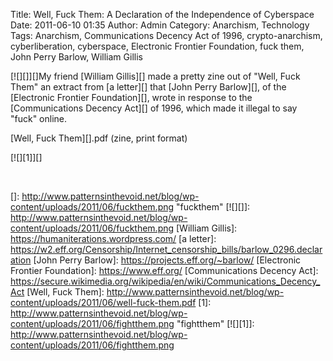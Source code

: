 Title: Well, Fuck Them: A Declaration of the Independence of Cyberspace
Date: 2011-06-10 01:35
Author: Admin
Category: Anarchism, Technology
Tags: Anarchism, Communications Decency Act of 1996, crypto-anarchism, cyberliberation, cyberspace, Electronic Frontier Foundation, fuck them, John Perry Barlow, William Gillis

[![][]][]My friend [William Gillis][] made a pretty zine out of "Well,
Fuck Them" an extract from [a letter][] that [John Perry Barlow][], of
the [Electronic Frontier Foundation][], wrote in response to the
[Communications Decency Act][] of 1996, which made it illegal to say
"fuck" online.

[Well, Fuck Them][].pdf (zine, print format)

[![][1]][]

 

  []: http://www.patternsinthevoid.net/blog/wp-content/uploads/2011/06/fuckthem.png
    "fuckthem"
  [![][]]: http://www.patternsinthevoid.net/blog/wp-content/uploads/2011/06/fuckthem.png
  [William Gillis]: https://humaniterations.wordpress.com/
  [a letter]: https://w2.eff.org/Censorship/Internet_censorship_bills/barlow_0296.declaration
  [John Perry Barlow]: https://projects.eff.org/~barlow/
  [Electronic Frontier Foundation]: https://www.eff.org/
  [Communications Decency Act]: https://secure.wikimedia.org/wikipedia/en/wiki/Communications_Decency_Act
  [Well, Fuck Them]: http://www.patternsinthevoid.net/blog/wp-content/uploads/2011/06/well-fuck-them.pdf
  [1]: http://www.patternsinthevoid.net/blog/wp-content/uploads/2011/06/fightthem.png
    "fightthem"
  [![][1]]: http://www.patternsinthevoid.net/blog/wp-content/uploads/2011/06/fightthem.png
